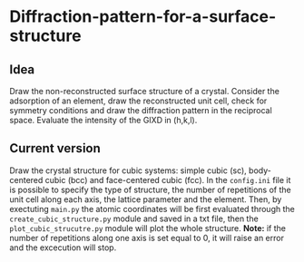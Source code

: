 # Diffraction-pattern-for-a-surface-structure
## Idea
Draw the non-reconstructed surface structure of a crystal. Consider the adsorption of an element, draw the reconstructed unit cell, check for symmetry conditions and draw the diffraction pattern in the reciprocal space. Evaluate the intensity of the GIXD in (h,k,l).
## Current version
Draw the crystal structure for cubic systems: simple cubic (sc), body-centered cubic (bcc) and face-centered cubic (fcc). In the `config.ini` file it is possible to specify the type of structure, the number of repetitions of the unit cell along each axis, the lattice parameter and the element. Then, by exectuting `main.py` the atomic coordinates will be first evaluated through the `create_cubic_structure.py` module and saved in a txt file, then the `plot_cubic_strucutre.py` module will plot the whole structure. 
**Note:** if the number of repetitions along one axis is set equal to 0, it will raise an error and the excecution will stop.
